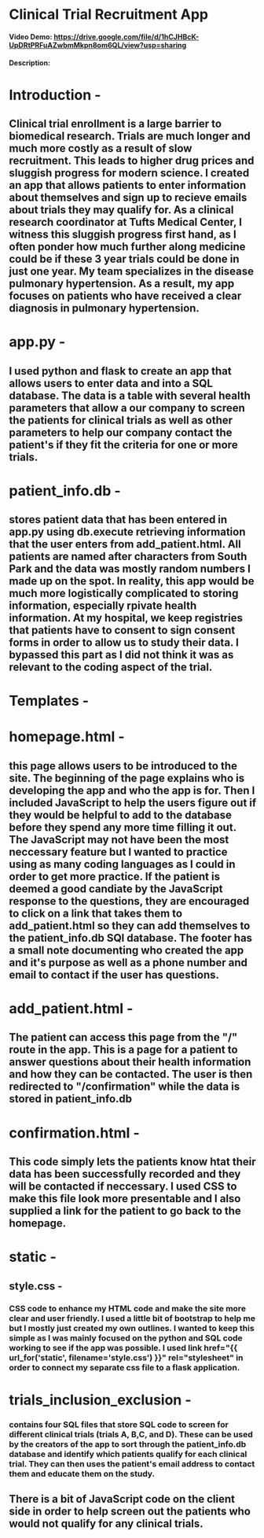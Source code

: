 # Clinical Trial Recruitment App
#### Video Demo:  https://drive.google.com/file/d/1hCJHBcK-UpDRtPRFuAZwbmMkpn8om6QL/view?usp=sharing
#### Description:
# Introduction - 
## Clinical trial enrollment is a large barrier to biomedical research. Trials are much longer and much more costly as a result of slow recruitment. This leads to higher drug prices and sluggish progress for modern science. I created an app that allows patients to enter information about themselves and sign up to recieve emails about trials they may qualify for. As a clinical research coordinator at Tufts Medical Center, I witness this sluggish progress first hand, as I often ponder how much further along medicine could be if these 3 year trials could be done in just one year. My team specializes in the disease pulmonary hypertension. As a result, my app focuses on patients who have received a clear diagnosis in pulmonary hypertension.

# app.py - 
## I used python and flask to create an app that allows users to enter data and into a SQL database. The data is a table with several health parameters that allow a our company to screen the patients for clinical trials as well as other parameters to help our company contact the patient's if they fit the criteria for one or more trials.

# patient_info.db - 
## stores patient data that has been entered in app.py using db.execute retrieving information that the user enters from add_patient.html. All patients are named after characters from South Park and the data was mostly random numbers I made up on the spot. In reality, this app would be much more logistically complicated to storing information, especially rpivate health information. At my hospital, we keep registries that patients have to consent to sign consent forms in order to allow us to study their data. I bypassed this part as I did not think it was as relevant to the coding aspect of the trial.

# Templates -

# homepage.html - 
## this page allows users to be introduced to the site. The beginning of the page explains who is developing the app and who the app is for. Then I included JavaScript to help the users figure out if they would be helpful to add to the database before they spend any more time filling it out. The JavaScript may not have been the most neccessary feature but I wanted to practice using as many coding languages as I could in order to get more practice. If the patient is deemed a good candiate by the JavaScript response to the questions, they are encouraged to click on a link that takes them to add_patient.html so they can add themselves to the patient_info.db SQl database. The footer has a small note documenting who created the app and it's purpose as well as a phone number and email to contact if the user has questions.

# add_patient.html - 
## The patient can access this page from the "/" route in the app. This is a page for a patient to answer questions about their health information and how they can be contacted. The user is then redirected to "/confirmation" while the data is stored in patient_info.db

# confirmation.html - 
## This code simply lets the patients know htat their data has been successfully recorded and they will be contacted if neccessary. I used CSS to make this file look more presentable and I also supplied a link for the patient to go back to the homepage.

# static -
## style.css - 
### CSS code to enhance my HTML code and make the site more clear and user friendly. I used a little bit of bootstrap to help me but I mostly just created my own outlines. I wanted to keep this simple as I was mainly focused on the python and SQL code working to see if the app was possible. I used link href="{{ url_for('static', filename='style.css') }}" rel="stylesheet" in order to connect my separate css file to a flask application.

# trials_inclusion_exclusion - 
### contains four SQL files that store SQL code to screen for different clinical trials (trials A, B,C, and D). These can be used by the creators of the app to sort through the patient_info.db database and identify which patients qualify for each clinical trial. They can then uses the patient's email address to contact them and educate them on the study.

## There is a bit of JavaScript code on the client side in order to help screen out the patients who would not qualify for any clinical trials.
